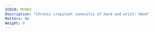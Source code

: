 ```yaml
---
ICD10: M7004
Description: "Chronic crepitant synovitis of hand and wrist: Hand"
Matters: No
Weight: 0
---
```



